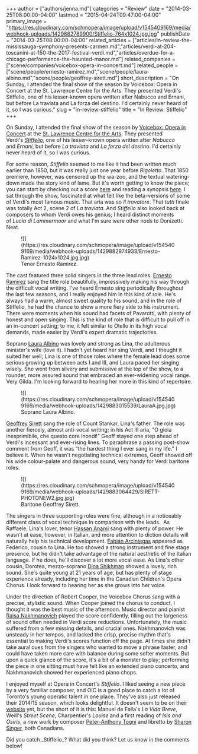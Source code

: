 +++
author = ["authors/jenna.md"]
categories = "Review"
date = "2014-03-25T08:00:00-04:00"
lastmod = "2015-04-24T09:47:00-04:00"
primary_image = "https://res.cloudinary.com/schmopera/image/upload/v1545409169/media/webhook-uploads/1429882789900/Stiffelio-764x1024.jpg.jpg"
publishDate = "2014-03-25T08:00:00-04:00"
related_articles = ["articles/in-review-the-mississauga-symphony-presents-carmen.md","articles/verdi-at-204-toscanini-at-150-the-2017-festival-verdi.md","articles/overdue-for-a-chicago-performance-the-haunted-manor.md"]
related_companies = ["scene/companies/voicebox-opera-in-concert.md"]
related_people = ["scene/people/ernesto-ramirez.md","scene/people/laura-albino.md","scene/people/geoffrey-sirett.md"]
short_description = "On Sunday, I attended the final show of the season by Voicebox: Opera in Concert at the St. Lawrence Centre for the Arts. They presented Verdi&#039;s Stiffelio, one of his lesser-known opera written after Nabucco and Ernani, but before La traviata and La forza del destino. I&#039;d certainly never heard of it, so I was curious."
slug = "in-review-stiffelio"
title = "In Review: Stiffelio"
+++

On Sunday, I attended the final show of the season by [Voicebox: Opera in Concert](http://www.operainconcert.com/) at the [St. Lawrence Centre for the Arts](http://www.stlc.com/). They presented Verdi's [_Stiffelio_](http://en.wikipedia.org/wiki/Stiffelio#), one of his lesser-known opera written after _Nabucco_ and _Ernani_, but before _La traviata_ and _La forza del destino_. I'd certainly never heard of it, so I was curious.

For some reason, _Stiffelio_ seemed to me like it had been written much earlier than 1850, but it was really just one year before _Rigoletto_. That 1850 premiere, however, was censored up the wa-zoo, and the textual watering-down made the story kind of lame. But it's worth getting to know the piece; you can start by checking out a score [here](http://sausage.whatbox.ca:15263/imglnks/usimg/1/10/IMSLP24547-PMLP55371-Verdi_-_Stiffelio.pdf) and reading a synopsis [here](http://en.wikipedia.org/wiki/Stiffelio#Synopsis). I sat through the show, fascinated at what felt like the beta-versions of some of Verdi's most famous music. That aria was so _Il trovatore_. That _tutti_ finale was totally Act 2, scene 2 of _La traviata_. And _Stiffelio_ also looked back at composers to whom Verdi owes his genius; I heard distinct moments of _Lucia di Lammermoor_ and what I'm sure were other nods to Donizetti. Neat.

<figure data-type="image">
![](https://res.cloudinary.com/schmopera/image/upload/v1545409169/media/webhook-uploads/1429882974933/Ernesto-Ramirez-1024x1024.jpg.jpg)
<figcaption>Tenor Ernesto Ramìrez.</figcaption>
</figure>

The cast featured three solid singers in the three lead roles. [Ernesto Ramìrez](http://www.edgarernestoramirez.com/) sang the title role beautifully, impressively making his way through the difficult vocal writing. I've heard Ernesto sing periodically throughout the last few seasons, and I really enjoyed him in this kind of role. He's always had a warm, almost sweet quality to his sound, and in the role of Stiffelio, he had the chance to show a more fiery side to his instrument. There were moments when his sound had facets of Pavarotti, with plenty of honest and open singing. This is the kind of role that is difficult to pull off in an in-concert setting; to me, it felt similar to Otello in its high vocal demands, made easier by Verdi's expert dramatic trajectories.

Soprano [Laura Albino](http://www.lauraalbino.com/html/slideshow.php) was lovely and strong as Lina, the adulterous minister's wife (love it). I hadn't yet heard her sing Verdi, and I thought it suited her well; Lina is one of those roles where the female lead does some serious growing up between acts I and III, and Laura paced her singing wisely. She went from silvery and submissive at the top of the show, to a rounder, more assured sound that embraced an ever-widening vocal range. Very Gilda. I'm looking forward to hearing her more in this kind of repertoire.

<figure data-type="image">
![](https://res.cloudinary.com/schmopera/image/upload/v1545409169/media/webhook-uploads/1429883015539/LauraA.jpg.jpg)
<figcaption>Soprano Laura Albino.</figcaption>
</figure>

[Geoffrey Sirett](http://www.geoffreysirett.com/) sang the role of Count Stankar, Lina's father. The role was another fiercely, almost anti-vocal writing; in his Act III aria, "O gioia inesprimibile, che questo core inondi!" Geoff stayed one step ahead of Verdi's incessant and ever-rising lines. To paraphrase a passing post-show comment from Geoff, it was "the hardest thing I ever sang in my life." I believe it. When he wasn't negotiating technical extremes, Geoff showed off his wide colour-palate and dangerous sound, very handy for Verdi baritone roles.

<figure data-type="image">
![](https://res.cloudinary.com/schmopera/image/upload/v1545409169/media/webhook-uploads/1429883064429/SIRETT-PHOTONEW2.jpg.jpg)
<figcaption>Baritone Geoffrey Sirett.</figcaption>
</figure>

The singers in three supporting roles were fine, although in a noticeably different class of vocal technique in comparison with the leads.  As Raffaele, Lina's lover, tenor [Hassan Anami](http://www.hassananami.com/biography/) sang with plenty of power. He wasn't at ease, however, in Italian, and more attention to diction details will naturally help his technical development. [Fabián Arciniegas](https://twitter.com/fabiolito) appeared as Federico, cousin to Lina. He too showed a strong instrument and fine stage presence, but he didn't take advantage of the natural aesthetic of the Italian language. If he does, he'll discover a lot more vocal ease. As Lina's other cousin, Dorotea, mezzo-soprano [Dina Shikhman](http://iemusicafirenze.blogspot.ca/2013/11/dina-shikhman-young-canadian-soprano.html) showed a lovely, rich sound. She's quite young at 21 years of age, but has plenty of stage experience already, including her time in the Canadian Children's Opera Chorus. I look forward to hearing her as she grows into her voice.

Under the direction of Robert Cooper, the Voicebox Chorus sang with a precise, stylistic sound. When Cooper joined the chorus to conduct, I thought it was the best music of the afternoon. Music director and pianist [Raisa Nakhmanovich](http://www.operainconcert.com/performers.htm#raisanakhmanovich) played the score confidently, filling out the largeness of sound often needed in Verdi score reductions. Unfortunately, the music suffered from a few missing details, and crucial ones. Nakhmanovich was unsteady in her tempos, and lacked the crisp, precise rhythm that's essential to making Verdi's scores function off the page. At times she didn't take aural cues from the singers who wanted to move a phrase faster, and could have taken more care with balance during some softer moments. But upon a quick glance of the score, it's a bit of a monster to play; performing the piece in one sitting must have felt like an extended piano concerto, and Nakhmanovich showed her experienced piano chops.

I enjoyed myself at Opera in Concert's _Stiffelio_. I liked seeing a new piece by a very familiar composer, and OIC is a good place to catch a lot of Toronto's young operatic talent in one place. They've also just released their 2014/15 season, which looks delightful. It doesn't seem to be on their [website](http://www.operainconcert.com/) yet, but the short of it is this: Manuel de Falla's _La Vida Breve_, Weill's _Street Scene_, Charpentier's _Louise_ and a first reading of _Isis and Osiris_, a new work by composer [Peter-Anthony Togni](http://www.petertogni.com/) and libretto by [Sharon Singer](http://sharonsinger.com/about/), both Canadians.

<div class="intro">Did you catch _Stiffelio_? What did you think? Let us know in the comments below!</div>
